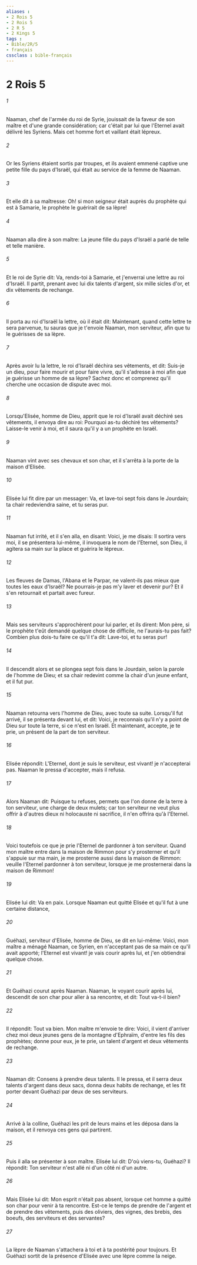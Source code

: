 ```yaml
---
aliases : 
- 2 Rois 5
- 2 Rois 5
- 2 R 5
- 2 Kings 5
tags : 
- Bible/2R/5
- français
cssclass : bible-français
---
```


# 2 Rois 5

###### 1
Naaman, chef de l'armée du roi de Syrie, jouissait de la faveur de son maître et d'une grande considération; car c'était par lui que l'Eternel avait délivré les Syriens. Mais cet homme fort et vaillant était lépreux.
###### 2
Or les Syriens étaient sortis par troupes, et ils avaient emmené captive une petite fille du pays d'Israël, qui était au service de la femme de Naaman.
###### 3
Et elle dit à sa maîtresse: Oh! si mon seigneur était auprès du prophète qui est à Samarie, le prophète le guérirait de sa lèpre!
###### 4
Naaman alla dire à son maître: La jeune fille du pays d'Israël a parlé de telle et telle manière.
###### 5
Et le roi de Syrie dit: Va, rends-toi à Samarie, et j'enverrai une lettre au roi d'Israël. Il partit, prenant avec lui dix talents d'argent, six mille sicles d'or, et dix vêtements de rechange.
###### 6
Il porta au roi d'Israël la lettre, où il était dit: Maintenant, quand cette lettre te sera parvenue, tu sauras que je t'envoie Naaman, mon serviteur, afin que tu le guérisses de sa lèpre.
###### 7
Après avoir lu la lettre, le roi d'Israël déchira ses vêtements, et dit: Suis-je un dieu, pour faire mourir et pour faire vivre, qu'il s'adresse à moi afin que je guérisse un homme de sa lèpre? Sachez donc et comprenez qu'il cherche une occasion de dispute avec moi.
###### 8
Lorsqu'Elisée, homme de Dieu, apprit que le roi d'Israël avait déchiré ses vêtements, il envoya dire au roi: Pourquoi as-tu déchiré tes vêtements? Laisse-le venir à moi, et il saura qu'il y a un prophète en Israël.
###### 9
Naaman vint avec ses chevaux et son char, et il s'arrêta à la porte de la maison d'Elisée.
###### 10
Elisée lui fit dire par un messager: Va, et lave-toi sept fois dans le Jourdain; ta chair redeviendra saine, et tu seras pur.
###### 11
Naaman fut irrité, et il s'en alla, en disant: Voici, je me disais: Il sortira vers moi, il se présentera lui-même, il invoquera le nom de l'Eternel, son Dieu, il agitera sa main sur la place et guérira le lépreux.
###### 12
Les fleuves de Damas, l'Abana et le Parpar, ne valent-ils pas mieux que toutes les eaux d'Israël? Ne pourrais-je pas m'y laver et devenir pur? Et il s'en retournait et partait avec fureur.
###### 13
Mais ses serviteurs s'approchèrent pour lui parler, et ils dirent: Mon père, si le prophète t'eût demandé quelque chose de difficile, ne l'aurais-tu pas fait? Combien plus dois-tu faire ce qu'il t'a dit: Lave-toi, et tu seras pur!
###### 14
Il descendit alors et se plongea sept fois dans le Jourdain, selon la parole de l'homme de Dieu; et sa chair redevint comme la chair d'un jeune enfant, et il fut pur.
###### 15
Naaman retourna vers l'homme de Dieu, avec toute sa suite. Lorsqu'il fut arrivé, il se présenta devant lui, et dit: Voici, je reconnais qu'il n'y a point de Dieu sur toute la terre, si ce n'est en Israël. Et maintenant, accepte, je te prie, un présent de la part de ton serviteur.
###### 16
Elisée répondit: L'Eternel, dont je suis le serviteur, est vivant! je n'accepterai pas. Naaman le pressa d'accepter, mais il refusa.
###### 17
Alors Naaman dit: Puisque tu refuses, permets que l'on donne de la terre à ton serviteur, une charge de deux mulets; car ton serviteur ne veut plus offrir à d'autres dieux ni holocauste ni sacrifice, il n'en offrira qu'à l'Eternel.
###### 18
Voici toutefois ce que je prie l'Eternel de pardonner à ton serviteur. Quand mon maître entre dans la maison de Rimmon pour s'y prosterner et qu'il s'appuie sur ma main, je me prosterne aussi dans la maison de Rimmon: veuille l'Eternel pardonner à ton serviteur, lorsque je me prosternerai dans la maison de Rimmon!
###### 19
Elisée lui dit: Va en paix. Lorsque Naaman eut quitté Elisée et qu'il fut à une certaine distance,
###### 20
Guéhazi, serviteur d'Elisée, homme de Dieu, se dit en lui-même: Voici, mon maître a ménagé Naaman, ce Syrien, en n'acceptant pas de sa main ce qu'il avait apporté; l'Eternel est vivant! je vais courir après lui, et j'en obtiendrai quelque chose.
###### 21
Et Guéhazi courut après Naaman. Naaman, le voyant courir après lui, descendit de son char pour aller à sa rencontre, et dit: Tout va-t-il bien?
###### 22
Il répondit: Tout va bien. Mon maître m'envoie te dire: Voici, il vient d'arriver chez moi deux jeunes gens de la montagne d'Ephraïm, d'entre les fils des prophètes; donne pour eux, je te prie, un talent d'argent et deux vêtements de rechange.
###### 23
Naaman dit: Consens à prendre deux talents. Il le pressa, et il serra deux talents d'argent dans deux sacs, donna deux habits de rechange, et les fit porter devant Guéhazi par deux de ses serviteurs.
###### 24
Arrivé à la colline, Guéhazi les prit de leurs mains et les déposa dans la maison, et il renvoya ces gens qui partirent.
###### 25
Puis il alla se présenter à son maître. Elisée lui dit: D'où viens-tu, Guéhazi? Il répondit: Ton serviteur n'est allé ni d'un côté ni d'un autre.
###### 26
Mais Elisée lui dit: Mon esprit n'était pas absent, lorsque cet homme a quitté son char pour venir à ta rencontre. Est-ce le temps de prendre de l'argent et de prendre des vêtements, puis des oliviers, des vignes, des brebis, des boeufs, des serviteurs et des servantes?
###### 27
La lèpre de Naaman s'attachera à toi et à ta postérité pour toujours. Et Guéhazi sortit de la présence d'Elisée avec une lèpre comme la neige.

